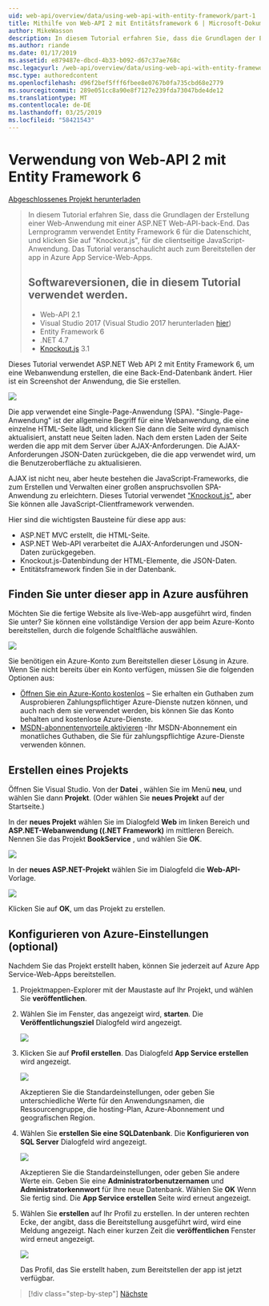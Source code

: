 ```yaml
---
uid: web-api/overview/data/using-web-api-with-entity-framework/part-1
title: Mithilfe von Web-API 2 mit Entitätsframework 6 | Microsoft-Dokumentation
author: MikeWasson
description: In diesem Tutorial erfahren Sie, dass die Grundlagen der Erstellung einer Web-Anwendung mit einer ASP.NET Web-API-back-End. Das Lernprogramm verwendet Entity Framework 6 für das Layout der Daten...
ms.author: riande
ms.date: 01/17/2019
ms.assetid: e879487e-dbcd-4b33-b092-d67c37ae768c
msc.legacyurl: /web-api/overview/data/using-web-api-with-entity-framework/part-1
msc.type: authoredcontent
ms.openlocfilehash: d96f2bef5fff6fbee8e0767b0fa735cbd68e2779
ms.sourcegitcommit: 289e051cc8a90e8f7127e239fda73047bde4de12
ms.translationtype: MT
ms.contentlocale: de-DE
ms.lasthandoff: 03/25/2019
ms.locfileid: "58421543"
---
```

<a name="using-web-api-2-with-entity-framework-6"></a>Verwendung von Web-API 2 mit Entity Framework 6
====================

[Abgeschlossenes Projekt herunterladen](https://github.com/MikeWasson/BookService)

> In diesem Tutorial erfahren Sie, dass die Grundlagen der Erstellung einer Web-Anwendung mit einer ASP.NET Web-API-back-End. Das Lernprogramm verwendet Entity Framework 6 für die Datenschicht, und klicken Sie auf "Knockout.js", für die clientseitige JavaScript-Anwendung. Das Tutorial veranschaulicht auch zum Bereitstellen der app in Azure App Service-Web-Apps.
>
> ## <a name="software-versions-used-in-the-tutorial"></a>Softwareversionen, die in diesem Tutorial verwendet werden.
>
> - Web-API 2.1
> - Visual Studio 2017 (Visual Studio 2017 herunterladen [hier](https://visualstudio.microsoft.com/downloads/?utm_medium=microsoft&utm_source=docs.microsoft.com&utm_campaign=button+cta&utm_content=download+vs2017))
> - Entity Framework 6
> - .NET 4.7
> - [Knockout.js](http://knockoutjs.com/) 3.1

Dieses Tutorial verwendet ASP.NET Web API 2 mit Entity Framework 6, um eine Webanwendung erstellen, die eine Back-End-Datenbank ändert. Hier ist ein Screenshot der Anwendung, die Sie erstellen.

[![](part-1/_static/image2.png)](part-1/_static/image1.png)

Die app verwendet eine Single-Page-Anwendung (SPA). "Single-Page-Anwendung" ist der allgemeine Begriff für eine Webanwendung, die eine einzelne HTML-Seite lädt, und klicken Sie dann die Seite wird dynamisch aktualisiert, anstatt neue Seiten laden. Nach dem ersten Laden der Seite werden die app mit dem Server über AJAX-Anforderungen. Die AJAX-Anforderungen JSON-Daten zurückgeben, die die app verwendet wird, um die Benutzeroberfläche zu aktualisieren.

AJAX ist nicht neu, aber heute bestehen die JavaScript-Frameworks, die zum Erstellen und Verwalten einer großen anspruchsvollen SPA-Anwendung zu erleichtern. Dieses Tutorial verwendet ["Knockout.js"](http://knockoutjs.com/), aber Sie können alle JavaScript-Clientframework verwenden.

Hier sind die wichtigsten Bausteine für diese app aus:

- ASP.NET MVC erstellt, die HTML-Seite.
- ASP.NET Web-API verarbeitet die AJAX-Anforderungen und JSON-Daten zurückgegeben.
- Knockout.js-Datenbindung der HTML-Elemente, die JSON-Daten.
- Entitätsframework finden Sie in der Datenbank.

## <a name="see-this-app-running-on-azure"></a>Finden Sie unter dieser app in Azure ausführen

Möchten Sie die fertige Website als live-Web-app ausgeführt wird, finden Sie unter? Sie können eine vollständige Version der app beim Azure-Konto bereitstellen, durch die folgende Schaltfläche auswählen.

[![](http://azuredeploy.net/deploybutton.png)](https://azuredeploy.net/?WT.mc_id=deploy_azure_aspnet&repository=https://github.com/tfitzmac/BookService)

Sie benötigen ein Azure-Konto zum Bereitstellen dieser Lösung in Azure. Wenn Sie nicht bereits über ein Konto verfügen, müssen Sie die folgenden Optionen aus:

- [Öffnen Sie ein Azure-Konto kostenlos](https://azure.microsoft.com/pricing/free-trial/?WT.mc_id=A443DD604) – Sie erhalten ein Guthaben zum Ausprobieren Zahlungspflichtiger Azure-Dienste nutzen können, und auch nach dem sie verwendet werden, bis können Sie das Konto behalten und kostenlose Azure-Dienste.
- [MSDN-abonnentenvorteile aktivieren](https://azure.microsoft.com/pricing/member-offers/msdn-benefits-details/?WT.mc_id=A443DD604) -Ihr MSDN-Abonnement ein monatliches Guthaben, die Sie für zahlungspflichtige Azure-Dienste verwenden können.

## <a name="create-the-project"></a>Erstellen eines Projekts

Öffnen Sie Visual Studio. Von der **Datei** , wählen Sie im Menü **neu**, und wählen Sie dann **Projekt**. (Oder wählen Sie **neues Projekt** auf der Startseite.)

In der **neues Projekt** wählen Sie im Dialogfeld **Web** im linken Bereich und **ASP.NET-Webanwendung ((.NET Framework)** im mittleren Bereich. Nennen Sie das Projekt **BookService** , und wählen Sie **OK**.

[![](part-1/_static/image11.png)](part-1/_static/image11.png)

In der **neues ASP.NET-Projekt** wählen Sie im Dialogfeld die **Web-API-** Vorlage.

[![](part-1/_static/image12.png)](part-1/_static/image12.png)


Klicken Sie auf **OK**, um das Projekt zu erstellen.

## <a name="configure-azure-settings-optional"></a>Konfigurieren von Azure-Einstellungen (optional)

Nachdem Sie das Projekt erstellt haben, können Sie jederzeit auf Azure App Service-Web-Apps bereitstellen. 

1. Projektmappen-Explorer mit der Maustaste auf Ihr Projekt, und wählen Sie **veröffentlichen**.

2. Wählen Sie im Fenster, das angezeigt wird, **starten**. Die **Veröffentlichungsziel** Dialogfeld wird angezeigt.

   [![](part-1/_static/image14.png)](part-1/_static/image14.png)

3. Klicken Sie auf **Profil erstellen**. Das Dialogfeld **App Service erstellen** wird angezeigt.

   [![](part-1/_static/image15.png)](part-1/_static/image15.png)

   Akzeptieren Sie die Standardeinstellungen, oder geben Sie unterschiedliche Werte für den Anwendungsnamen, die Ressourcengruppe, die hosting-Plan, Azure-Abonnement und geografischen Region. 

4. Wählen Sie **erstellen Sie eine SQL­Datenbank**. Die **Konfigurieren von SQL Server** Dialogfeld wird angezeigt. 

   [![](part-1/_static/image16.png)](part-1/_static/image16.png)

   Akzeptieren Sie die Standardeinstellungen, oder geben Sie andere Werte ein. Geben Sie eine **Administratorbenutzernamen** und **Administratorkennwort** für Ihre neue Datenbank. Wählen Sie **OK** Wenn Sie fertig sind. Die **App Service erstellen** Seite wird erneut angezeigt.

5. Wählen Sie **erstellen** auf Ihr Profil zu erstellen. In der unteren rechten Ecke, der angibt, dass die Bereitstellung ausgeführt wird, wird eine Meldung angezeigt. Nach einer kurzen Zeit die **veröffentlichen** Fenster wird erneut angezeigt.

    [![](part-1/_static/image17.png)](part-1/_static/image17.png)
   
    Das Profil, das Sie erstellt haben, zum Bereitstellen der app ist jetzt verfügbar. 


> [!div class="step-by-step"]
> [Nächste](part-2.md)

